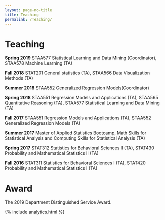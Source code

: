 ```yaml
---
layout: page-no-title
title: Teaching
permalink: /Teaching/
---
```


# Teaching

<!-- All course materials are available on [canvas](http://info.canvas.colostate.edu/login.aspx). -->

**Spring 2019** STAA577 Statistical Learning and Data Mining (Coordinator), STAA578 Machine Learning (TA)

**Fall 2018** STAT201 General statistics (TA), STAA566 Data Visualization Methods (TA)

**Summer 2018** STAA552 Generalized Regression Models(Coordinator)

**Spring 2018** STAA551 Regression Models and Applications (TA), STAA565 Quantitative Reasoning (TA), STAA577 Statistical Learning and Data Mining (TA)

**Fall 2017** STAA551 Regression Models and Applications (TA), STAA552 Generalized Regression Models (TA)

**Summer 2017** Master of Applied Statistics Bootcamp, Math Skills for Statistical Analysis and Computing Skills for Statistical Analysis (TA)

**Spring 2017**  STAT312 Statistics for Behavioral Sciences II (TA), STAT430 Probability and Mathematical Statistics II (TA)

**Fall 2016** STAT311 Statistics for Behavioral Sciences I (TA), STAT420 Probability and Mathematical Statistics I (TA)

# Award

The 2019 Department Distinguished Service Award.



{% include analytics.html %}

